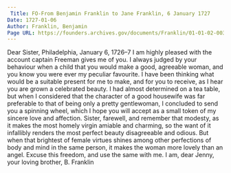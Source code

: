 ```yaml
---
 Title: FO-From Benjamin Franklin to Jane Franklin, 6 January 1727
Date: 1727-01-06
Author: Franklin, Benjamin
Page URL: https://founders.archives.gov/documents/Franklin/01-01-02-0031
---
```

Dear Sister,
Philadelphia, January 6, 1726–7
I am highly pleased with the account captain Freeman gives me of you. I always judged by your behaviour when a child that you would make a good, agreeable woman, and you know you were ever my peculiar favourite. I have been thinking what would be a suitable present for me to make, and for you to receive, as I hear you are grown a celebrated beauty. I had almost determined on a tea table, but when I considered that the character of a good housewife was far preferable to that of being only a pretty gentlewoman, I concluded to send you a spinning wheel, which I hope you will accept as a small token of my sincere love and affection.
Sister, farewell, and remember that modesty, as it makes the most homely virgin amiable and charming, so the want of it infallibly renders the most perfect beauty disagreeable and odious. But when that brightest of female virtues shines among other perfections of body and mind in the same person, it makes the woman more lovely than an angel. Excuse this freedom, and use the same with me. I am, dear Jenny, your loving brother,
B. Franklin

